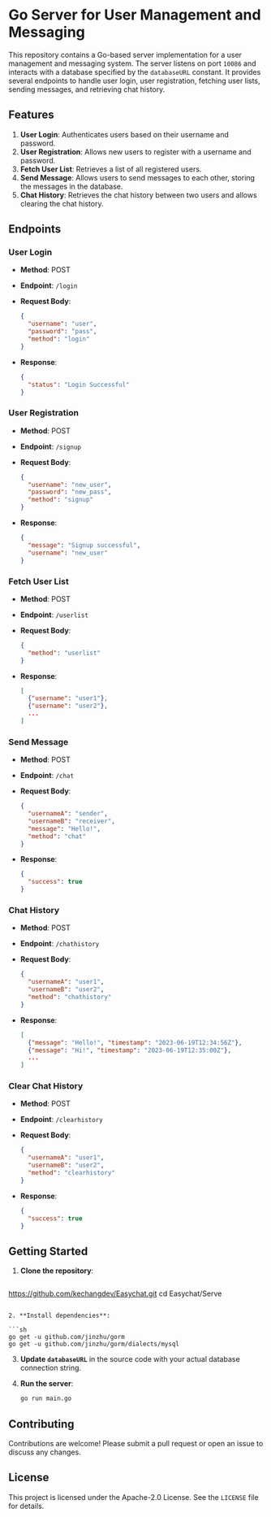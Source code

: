 # Go Server for User Management and Messaging

This repository contains a Go-based server implementation for a user management and messaging system. The server listens on port `10086` and interacts with a database specified by the `databaseURL` constant. It provides several endpoints to handle user login, user registration, fetching user lists, sending messages, and retrieving chat history.

## Features

1. **User Login**: Authenticates users based on their username and password.
2. **User Registration**: Allows new users to register with a username and password.
3. **Fetch User List**: Retrieves a list of all registered users.
4. **Send Message**: Allows users to send messages to each other, storing the messages in the database.
5. **Chat History**: Retrieves the chat history between two users and allows clearing the chat history.

## Endpoints

### User Login

- **Method**: POST

- **Endpoint**: `/login`

- **Request Body**:

  ```json
  {
    "username": "user",
    "password": "pass",
    "method": "login"
  }
  ```

- **Response**:

  ```json
  {
    "status": "Login Successful"
  }
  ```

### User Registration

- **Method**: POST

- **Endpoint**: `/signup`

- **Request Body**:

  ```json
  {
    "username": "new_user",
    "password": "new_pass",
    "method": "signup"
  }
  ```

- **Response**:

  ```json
  {
    "message": "Signup successful",
    "username": "new_user"
  }
  ```

### Fetch User List

- **Method**: POST

- **Endpoint**: `/userlist`

- **Request Body**:

  ```json
  {
    "method": "userlist"
  }
  ```

- **Response**:

  ```json
  [
    {"username": "user1"},
    {"username": "user2"},
    ...
  ]
  ```

### Send Message

- **Method**: POST

- **Endpoint**: `/chat`

- **Request Body**:

  ```json
  {
    "usernameA": "sender",
    "usernameB": "receiver",
    "message": "Hello!",
    "method": "chat"
  }
  ```

- **Response**:

  ```json
  {
    "success": true
  }
  ```

### Chat History

- **Method**: POST

- **Endpoint**: `/chathistory`

- **Request Body**:

  ```json
  {
    "usernameA": "user1",
    "usernameB": "user2",
    "method": "chathistory"
  }
  ```

- **Response**:

  ```json
  [
    {"message": "Hello!", "timestamp": "2023-06-19T12:34:56Z"},
    {"message": "Hi!", "timestamp": "2023-06-19T12:35:00Z"},
    ...
  ]
  ```

### Clear Chat History

- **Method**: POST

- **Endpoint**: `/clearhistory`

- **Request Body**:

  ```json
  {
    "usernameA": "user1",
    "usernameB": "user2",
    "method": "clearhistory"
  }
  ```

- **Response**:

  ```json
  {
    "success": true
  }
  ```

## Getting Started

1. **Clone the repository**:

   ```sh
https://github.com/kechangdev/Easychat.git
   cd Easychat/Serve
   ```

2. **Install dependencies**:

   ```sh
   go get -u github.com/jinzhu/gorm
   go get -u github.com/jinzhu/gorm/dialects/mysql
   ```

3. **Update `databaseURL`** in the source code with your actual database connection string.

4. **Run the server**:

   ```sh
   go run main.go
   ```

## Contributing

Contributions are welcome! Please submit a pull request or open an issue to discuss any changes.

## License

This project is licensed under the Apache-2.0 License. See the `LICENSE` file for details.
